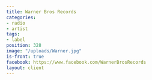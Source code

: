 ```yaml
---
title: Warner Bros Records
categories:
- radio
- artist
tags:
- label
position: 328
image: "/uploads/Warner.jpg"
is-front: true
facebook: https://www.facebook.com/WarnerBrosRecords
layout: client
---
```


